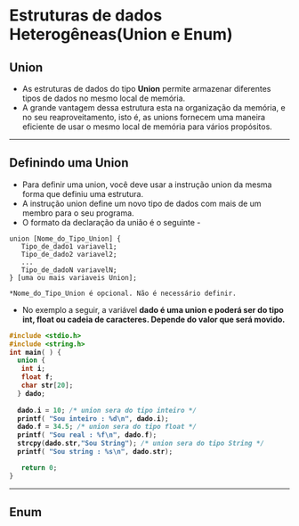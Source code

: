 # Estruturas de dados Heterogêneas(Union e Enum)

Union
---
+ As estruturas de dados do tipo <b>Union</b> permite armazenar diferentes tipos de dados no mesmo local de memória. 
+ A grande vantagem dessa estrutura esta na organização da memória, e no seu reaproveitamento, isto é, as unions fornecem uma maneira eficiente de usar o mesmo local de memória para vários propósitos.
---
Definindo uma Union
---
+ Para definir uma union, você deve usar a instrução union da mesma forma que definiu uma estrutura. 
+ A instrução union define um novo tipo de dados com mais de um membro para o seu programa. 
+ O formato da declaração da união é o seguinte -
``` 
union [Nome_do_Tipo_Union] {
   Tipo_de_dado1 variavel1;
   Tipo_de_dado2 variavel2;
   ...
   Tipo_de_dadoN variavelN;
} [uma ou mais variaveis Union];  

*Nome_do_Tipo_Union é opcional. Não é necessário definir.
```
+ No exemplo a seguir, a variável <b>dado<b> é uma union e poderá ser do tipo int, float ou cadeia de caracteres. Depende do valor que será movido.
```C runnable
#include <stdio.h>
#include <string.h>
int main( ) { 
  union {
   int i;
   float f;
   char str[20];
  } dado;
 
  dado.i = 10; /* union sera do tipo inteiro */
  printf( "Sou inteiro : %d\n", dado.i);
  dado.f = 34.5; /* union sera do tipo float */
  printf( "Sou real : %f\n", dado.f);
  strcpy(dado.str,"Sou String"); /* union sera do tipo String */
  printf( "Sou string : %s\n", dado.str);

   return 0;
}
```
---
Enum
---

